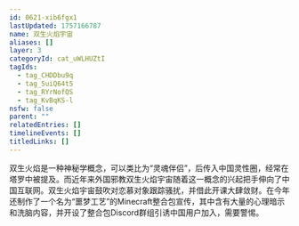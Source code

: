 ```yaml
---
id: 0621-xib6fgx1
lastUpdated: 1757166787
name: 双生火焰宇宙
aliases: []
layer: 3
categoryId: cat_uWLHUZtI
tagIds:
  - tag_CHDDbu9q
  - tag_5uiQ64t5
  - tag_RYrNofQS
  - tag_KvBqKS-l
nsfw: false
parent: ""
relatedEntries: []
timelineEvents: []
titledLinks: []
---
```


双生火焰是一种神秘学概念，可以类比为“灵魂伴侣”，后传入中国灵性圈，经常在塔罗中被提及。而近年来外国邪教双生火焰宇宙随着这一概念的兴起把手伸向了中国互联网。双生火焰宇宙鼓吹对恋慕对象跟踪骚扰，并借此开课大肆敛财。在今年还制作了一个名为“噩梦工艺”的Minecraft整合包宣传，其中含有大量的心理暗示和洗脑内容，并开设了整合包Discord群组引诱中国用户加入，需要警惕。